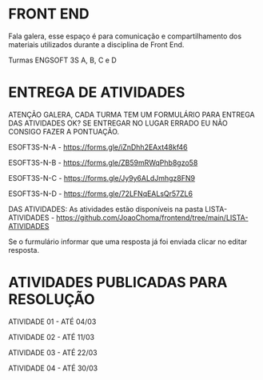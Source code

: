 # FRONT END

Fala galera, esse espaço é para comunicação e compartilhamento dos materiais utilizados durante a disciplina de Front End.

Turmas ENGSOFT 3S A, B, C e D

# ENTREGA DE ATIVIDADES

ATENÇÃO GALERA, CADA TURMA TEM UM FORMULÁRIO PARA ENTREGA DAS ATIVIDADES OK? SE ENTREGAR NO LUGAR ERRADO EU NÃO CONSIGO FAZER A PONTUAÇÃO.

ESOFT3S-N-A - https://forms.gle/iZnDhh2EAxt48kf46

ESOFT3S-N-B - https://forms.gle/ZB59mRWqPhb8gzo58

ESOFT3S-N-C - https://forms.gle/Jy9y6ALdJmhgz8FN9

ESOFT3S-N-D - https://forms.gle/72LFNqEALsQr57ZL6

DAS ATIVIDADES: As atividades estão disponíveis na pasta LISTA-ATIVIDADES - https://github.com/JoaoChoma/frontend/tree/main/LISTA-ATIVIDADES

Se o furmulário informar que uma resposta já foi enviada clicar no editar resposta.

# ATIVIDADES PUBLICADAS PARA RESOLUÇÃO

ATIVIDADE 01 - ATÉ 04/03

ATIVIDADE 02 - ATÉ 11/03

ATIVIDADE 03 - ATÉ 22/03

ATIVIDADE 04 - ATÉ 30/03